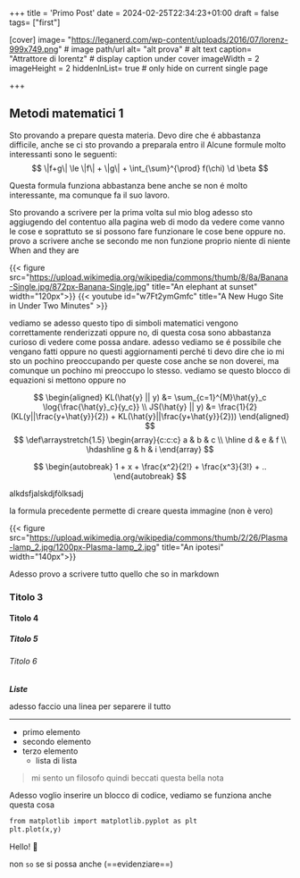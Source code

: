 +++
title = 'Primo Post'
date = 2024-02-25T22:34:23+01:00
draft = false
tags= ["first"]

[cover]
    image= "https://leganerd.com/wp-content/uploads/2016/07/lorenz-999x749.png" # image path/url
    alt= "alt prova" # alt text
    caption= "Attrattore di lorentz" # display caption under cover
    imageWidth = 2
    imageHeight = 2
    hiddenInList= true # only hide on current single page


+++

## Metodi matematici 1
Sto provando a prepare questa materia. Devo dire che é abbastanza difficile, anche se ci sto provando a preparala entro il
Alcune formule molto interessanti sono le seguenti:
$$
\|f+g\| \le \|f\| + \|g\| + \int_{\sum}^{\prod} f(\chi) \d \beta
$$

Questa formula funziona abbastanza bene anche se non é molto interessante, ma comunque fa il suo lavoro.

Sto provando a scrivere per la prima volta sul mio blog
adesso sto aggiugendo del contentuo alla pagina web di modo da vedere come vanno le cose
e soprattuto se si possono fare funzionare le cose bene oppure no.
provo a scrivere anche se secondo me non funzione proprio niente di niente
When  and they are

{{< figure src="https://upload.wikimedia.org/wikipedia/commons/thumb/8/8a/Banana-Single.jpg/872px-Banana-Single.jpg" title="An elephant at sunset" width="120px">}}
{{< youtube id="w7Ft2ymGmfc" title="A New Hugo Site in Under Two Minutes" >}}

 vediamo se adesso questo tipo di simboli matematici vengono 
correttamente renderizzati oppure no, di questa cosa sono abbastanza curioso di vedere come possa andare.
adesso vediamo se é possibile che vengano fatti oppure no questi aggiornamenti perché ti devo dire che io mi sto un 
pochino preoccupando per queste cose anche se non doverei, ma comunque un pochino mi preoccupo lo stesso.
vediamo se questo blocco di equazioni si mettono oppure no


$$
\begin{aligned}
KL(\hat{y} || y) &= \sum_{c=1}^{M}\hat{y}_c \log{\frac{\hat{y}_c}{y_c}} \\
JS(\hat{y} || y) &= \frac{1}{2}(KL(y||\frac{y+\hat{y}}{2}) + KL(\hat{y}||\frac{y+\hat{y}}{2}))
\end{aligned}
$$
$$
\def\arraystretch{1.5}
   \begin{array}{c:c:c}
   a & b & c \\ \hline
   d & e & f \\
   \hdashline
   g & h & i
\end{array}
$$

$$
\begin{autobreak}
1 + x + 
\frac{x^2}{2!} + \frac{x^3}{3!} + ..
\end{autobreak}
$$

alkdsfjalskdjfòlksadj

la formula precedente permette di creare questa immagine (non è vero)

{{< figure src="https://upload.wikimedia.org/wikipedia/commons/thumb/2/26/Plasma-lamp_2.jpg/1200px-Plasma-lamp_2.jpg" title="An ipotesi" width="140px">}}

Adesso provo a scrivere tutto quello che so in markdown
### Titolo 3
#### Titolo 4
##### Titolo 5
###### Titolo 6

_**Liste**_

adesso faccio una linea per separere il tutto

---

- primo elemento
- secondo elemento
- terzo elemento
   - lista di lista

> mi sento un filosofo quindi beccati questa bella nota

Adesso voglio inserire un blocco di codice, vediamo se funziona anche questa cosa

```html
from matplotlib import matplotlib.pyplot as plt
plt.plot(x,y)
```
Hello! :wave:



non `so` se si possa anche (==evidenziare==)
